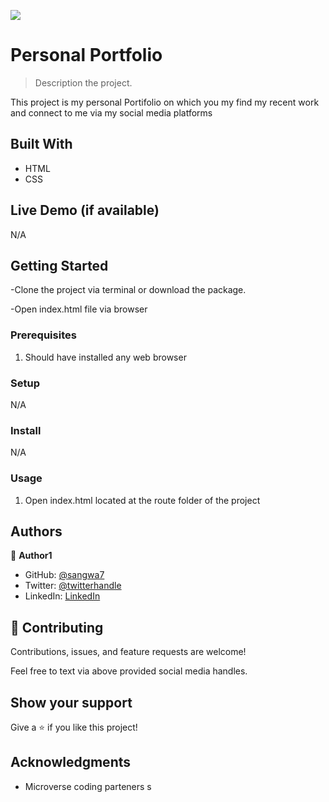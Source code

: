 ![](https://img.shields.io/badge/Microverse-blueviolet)

# Personal Portfolio

> Description the project.

This project is my personal Portifolio on which you my find my recent work and connect to me via my social media platforms

## Built With

- HTML
- CSS


## Live Demo (if available)

N/A


## Getting Started

-Clone the project via terminal or download the package.

-Open index.html file via browser

### Prerequisites

1. Should have installed any web browser

### Setup

N/A

### Install

N/A

### Usage

1. Open index.html located at the route folder of the project





## Authors

👤 **Author1**

- GitHub: [@sangwa7](https://github.com/sangwa7)
- Twitter: [@twitterhandle](https://twitter.com/didiersangwa)
- LinkedIn: [LinkedIn](https://linkedin.com/in/didiersangwa)


## 🤝 Contributing

Contributions, issues, and feature requests are welcome!

Feel free to text via above provided social media handles.

## Show your support

Give a ⭐️ if you like this project!

## Acknowledgments

- Microverse coding parteners
s

